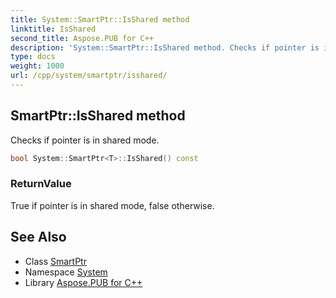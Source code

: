 ```yaml
---
title: System::SmartPtr::IsShared method
linktitle: IsShared
second_title: Aspose.PUB for C++
description: 'System::SmartPtr::IsShared method. Checks if pointer is in shared mode in C++.'
type: docs
weight: 1000
url: /cpp/system/smartptr/isshared/
---
```

## SmartPtr::IsShared method


Checks if pointer is in shared mode.

```cpp
bool System::SmartPtr<T>::IsShared() const
```


### ReturnValue

True if pointer is in shared mode, false otherwise.

## See Also

* Class [SmartPtr](../)
* Namespace [System](../../)
* Library [Aspose.PUB for C++](../../../)
